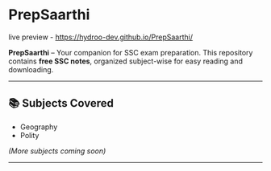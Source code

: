 # PrepSaarthi

live preview - https://hydroo-dev.github.io/PrepSaarthi/

**PrepSaarthi** – Your companion for SSC exam preparation. This repository contains **free SSC notes**, organized subject-wise for easy reading and downloading.

---

## 📚 Subjects Covered

- Geography
- Polity

*(More subjects coming soon)*

---
